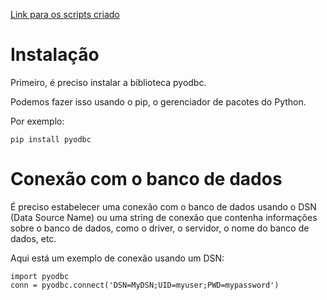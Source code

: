 [Link para os scripts criado]()

# Instalação

Primeiro, é preciso instalar a biblioteca pyodbc. 

Podemos fazer isso usando o pip, o gerenciador de pacotes do Python. 

Por exemplo: 
~~~
pip install pyodbc
~~~~

# Conexão com o banco de dados

É preciso estabelecer uma conexão com o banco de dados usando o DSN (Data Source Name) ou uma string de conexão que contenha informações sobre o banco de dados, como o driver, o servidor, o nome do banco de dados, etc. 

Aqui está um exemplo de conexão usando um DSN:
~~~
import pyodbc
conn = pyodbc.connect('DSN=MyDSN;UID=myuser;PWD=mypassword')
~~~